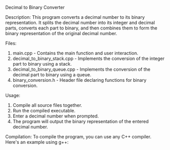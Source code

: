 Decimal to Binary Converter

Description:
This program converts a decimal number to its binary representation. It splits the decimal number into its integer and decimal parts, converts each part to binary, and then combines them to form the binary representation of the original decimal number.

Files:
1. main.cpp - Contains the main function and user interaction.
2. decimal_to_binary_stack.cpp - Implements the conversion of the integer part to binary using a stack.
3. decimal_to_binary_queue.cpp - Implements the conversion of the decimal part to binary using a queue.
4. binary_conversion.h - Header file declaring functions for binary conversion.

Usage:
1. Compile all source files together.
2. Run the compiled executable.
3. Enter a decimal number when prompted.
4. The program will output the binary representation of the entered decimal number.

Compilation:
To compile the program, you can use any C++ compiler. Here's an example using g++:
